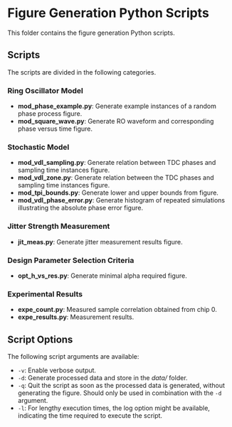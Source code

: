 # Figure Generation Python Scripts

This folder contains the figure generation Python scripts.

## Scripts

The scripts are divided in the following categories.

### Ring Oscillator Model

- **mod_phase_example.py**: Generate example instances of a random phase process figure.
- **mod_square_wave.py**: Generate RO waveform and corresponding phase versus time figure.

### Stochastic Model

- **mod_vdl_sampling.py**: Generate relation between TDC phases and sampling time instances figure.
- **mod_vdl_zone.py**: Generate relation between the TDC phases and sampling time instances figure.
- **mod_tpi_bounds.py**: Generate lower and upper bounds from figure.
- **mod_vdl_phase_error.py**: Generate histogram of repeated simulations illustrating the absolute phase error figure.

### Jitter Strength Measurement

- **jit_meas.py**: Generate jitter measurement results figure.

###  Design Parameter Selection Criteria

- **opt_h_vs_res.py**: Generate minimal alpha required figure.

### Experimental Results

- **expe_count.py**: Measured sample correlation obtained from chip 0.
- **expe_results.py**: Measurement results.

## Script Options

The following script arguments are available:
- `-v`: Enable verbose output.
- `-d`: Generate processed data and store in the *data/* folder.
- `-q`: Quit the script as soon as the processed data is generated, without generating the figure. Should only be used in combination with the `-d` argument.
- `-l`: For lengthy execution times, the log option might be available, indicating the time required to execute the script.